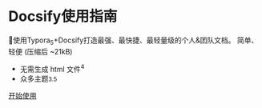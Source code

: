 <!-- _coverpage.md -->

# Docsify使用指南 
💪使用Typora<sub>5</sub>+Docsify打造最强、最快捷、最轻量级的个人&团队文档。 简单、轻便 (压缩后 ~21kB)
- 无需生成 html 文件<sup>4</sup>
- 众多主题<small>3.5</small>

[开始使用](/README.md)
